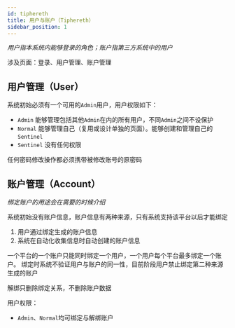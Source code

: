 ```yaml
---
id: tiphereth
title: 用户与账户（Tiphereth）
sidebar_position: 1
---
```


*用户指本系统内能够登录的角色；账户指第三方系统中的用户*  

涉及页面：登录、用户管理、账户管理

## 用户管理（User）

系统初始必须有一个可用的`Admin`用户，用户权限如下：

- `Admin` 能够管理包括其他`Admin`在内的所有用户，不同`Admin`之间不设保护
- `Normal` 能够管理自己（复用或设计单独的页面）。能够创建和管理自己的`Sentinel`
- `Sentinel` 没有任何权限

任何密码修改操作都必须携带被修改账号的原密码

## 账户管理（Account）

*绑定账户的用途会在需要的时候介绍*

系统初始没有账户信息，账户信息有两种来源，只有系统支持该平台以后才能绑定

1. 用户通过绑定生成的账户信息
2. 系统在自动化收集信息时自动创建的账户信息

一个平台的一个账户只能同时绑定一个用户，一个用户每个平台最多绑定一个账户。
绑定时系统不验证用户与账户的同一性，目前阶段用户禁止绑定第二种来源生成的账户

解绑只删除绑定关系，不删除账户数据

用户权限：

- `Admin`、`Normal`均可绑定与解绑账户
